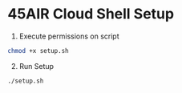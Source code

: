 # 45AIR Cloud Shell Setup

1. Execute permissions on script
```bash
chmod +x setup.sh
```

2. Run Setup
```bash
./setup.sh
```